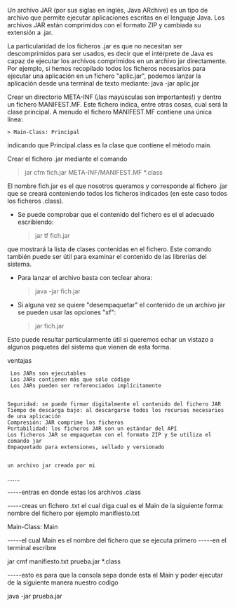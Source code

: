 Un archivo JAR (por sus siglas en inglés, Java ARchive) es un tipo de archivo que permite ejecutar aplicaciones
escritas en el lenguaje Java.
Los archivos JAR están comprimidos con el formato ZIP y cambiada su extensión a .jar.

La particularidad de los ficheros .jar es que no necesitan ser descomprimidos para ser usados,
 es decir que el intérprete de Java es capaz de ejecutar los archivos comprimidos en un archivo jar directamente. 
Por ejemplo, si hemos recopilado todos los ficheros necesarios para ejecutar una aplicación en un fichero "aplic.jar",
 podemos lanzar la aplicación desde una terminal de texto mediante:
java -jar aplic.jar


Crear un directorio META-INF (¡las mayúsculas son importantes!) y dentro un fichero MANIFEST.MF. 
Este fichero indica, entre otras cosas, cual será la clase principal. A menudo el fichero MANIFEST.MF contiene una única línea:

    > Main-Class: Principal

indicando que Principal.class es la clase que contiene el método main.

Crear el fichero .jar mediante el comando

  >  jar cfm fich.jar META-INF/MANIFEST.MF *.class
    
El nombre fich.jar es el que nosotros queramos y corresponde al fichero .jar que se creará conteniendo todos los ficheros indicados 
(en este caso todos los ficheros .class). 

* Se puede comprobar que el contenido del fichero es el el adecuado escribiendo:

   > jar tf fich.jar 
    
que mostrará la lista de clases contenidas en el fichero. Este comando también puede ser útil para examinar el contenido 
de las librerías del sistema.

* Para lanzar el archivo basta con teclear ahora:


  >  java -jar fich.jar 
    
* Si alguna vez se quiere "desempaquetar" el contenido de un archivo jar se pueden usar las opciones "xf":


   > jar fich.jar 
    
Esto puede resultar particularmente útil si queremos echar un vistazo a algunos paquetes del sistema que vienen de esta forma. 


ventajas 

	 Los JARs son ejecutables
	 Los JARs contienen más que sólo código
	 Los JARs pueden ser referenciados implícitamente
	

 	Seguridad: se puede firmar digitalmente el contenido del fichero JAR
	Tiempo de descarga bajo: al descargarse todos los recursos necesarios de una aplicación
	Compresión: JAR comprime los ficheros
	Portabilidad: los ficheros JAR son un estándar del API
	Los ficheros JAR se empaquetan con el formato ZIP y Se utiliza el comando jar
	Empaquetado para extensiones, sellado y versionado
	
	
	un archivo jar creado por mi

.......

-----entras en donde estas los archivos .class

-----creas un fichero .txt el cual diga cual es el Main de la siguiente forma:  nombre del fichero por ejemplo  manifiesto.txt

Main-Class: Main         


-----el cual Main es el nombre del fichero que se ejecuta primero
-----en el terminal escribre 

jar cmf manifiesto.txt prueba.jar *.class

-----esto es para que la consola sepa donde esta el Main y poder ejecutar de la siguiente manera nuestro codigo 

java -jar prueba.jar
